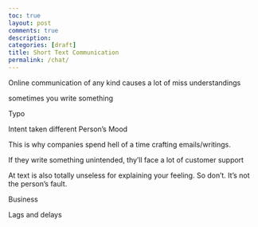 ```yaml
---
toc: true
layout: post
comments: true
description: 
categories: [draft]
title: Short Text Communication
permalink: /chat/
---
```


Online communication of any kind causes a lot of miss understandings

sometimes you write something

Typo

Intent taken different
Person’s Mood

This is why companies spend hell of a time crafting emails/writings.

If they write something unintended, thy’ll face a lot of customer support

At text is also totally unseless for explaining your feeling. So don’t. It’s not the person’s fault.

Business 

Lags and delays 